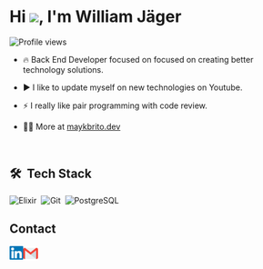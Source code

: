 <h1 align="left">Hi <img src="https://raw.githubusercontent.com/kaueMarques/kaueMarques/master/hi.gif" height="30px">, I'm William Jäger</h1>
<p align="left"> <img src="https://komarev.com/ghpvc/?username=maykbrito&color=green" alt="Profile views" /> </p>

- 🔥 Back End Developer focused on focused on creating better technology solutions.

- ▶️ I like to update myself on new technologies on Youtube.

- ⚡ I really like pair programming with code review.

- 👨‍💻 More at [maykbrito.dev](https://maykbrito.dev)

<br>

## 🛠 &nbsp;Tech Stack

![Elixir](https://img.shields.io/badge/-Elixir-05122A?style=flat&logo=elixir)&nbsp;
![Git](https://img.shields.io/badge/-Git-05122A?style=flat&logo=git)&nbsp;
![PostgreSQL](https://img.shields.io/badge/-PostgreSQL-05122A?style=flat&logo=postgresql)&nbsp;

## Contact

  <a href="https://www.linkedin.com/in/william-jager-dev/" target="_blank">
    <img align="left" alt="Rafael | Linkedin" width="24px" src="https://github.com/hargun79/hargun79/blob/master/Assets/Linkedin.svg" />
  </a>

  <a href="mailto:williamjager.dev@gmail.com">
    <img align="left" alt="William | Gmail" width="26px" src="https://github.com/hargun79/hargun79/blob/master/Assets/Gmail.svg" />
  </a>
